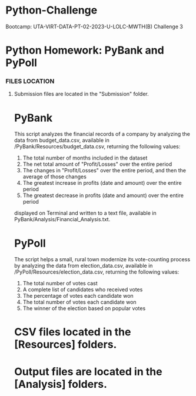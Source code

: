 # Python-Challenge
Bootcamp: UTA-VIRT-DATA-PT-02-2023-U-LOLC-MWTH(B) Challenge 3

# Python Homework: PyBank and PyPoll

### FILES LOCATION

1. Submission files are located in the "Submission" folder.

    # PyBank
    This script analyzes the financial records of a company by analyzing the data from budget_data.csv, available in /PyBank/Resources/budget_data.csv, returning the following values:
    1. The total number of months included in the dataset
    2. The net total amount of "Profit/Losses" over the entire period
    3. The changes in "Profit/Losses" over the entire period, and then the average of those changes
    4. The greatest increase in profits (date and amount) over the entire period
    5. The greatest decrease in profits (date and amount) over the entire period

    displayed on Terminal and written to a text file, available in PyBank/Analysis/Financial_Analysis.txt.


    # PyPoll
    The script helps a small, rural town modernize its vote-counting process by analyzing the data from election_data.csv, available in /PyPoll/Resources/election_data.csv, returning the following values:
    1. The total number of votes cast
    2. A complete list of candidates who received votes
    3. The percentage of votes each candidate won
    4. The total number of votes each candidate won
    5. The winner of the election based on popular votes
    
    # CSV files located in the \[Resources\] folders.

    #  Output files are located in the \[Analysis\] folders.

